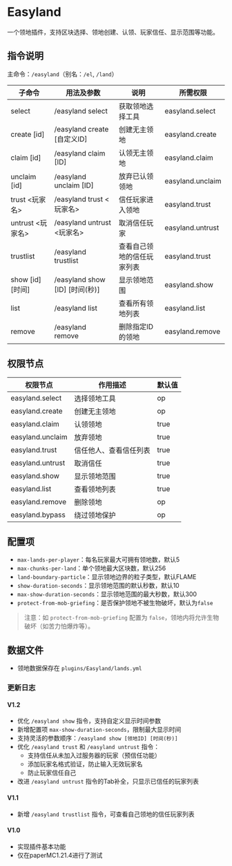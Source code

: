 # Easyland

一个领地插件，支持区块选择、领地创建、认领、玩家信任、显示范围等功能。

## 指令说明

主命令：`/easyland`（别名：`/el`, `/land`）

| 子命令                | 用法及参数                                 | 说明                     | 所需权限              |
|----------------------|------------------------------------------|------------------------|----------------------|
| select               | /easyland select                          | 获取领地选择工具         | easyland.select      |
| create [id]          | /easyland create [自定义ID]               | 创建无主领地             | easyland.create      |
| claim [id]           | /easyland claim [ID]                      | 认领无主领地             | easyland.claim       |
| unclaim [id]         | /easyland unclaim [ID]                    | 放弃已认领领地           | easyland.unclaim     |
| trust <玩家名>        | /easyland trust <玩家名>                   | 信任玩家进入领地         | easyland.trust       |
| untrust <玩家名>      | /easyland untrust <玩家名>                 | 取消信任玩家             | easyland.untrust     |
| trustlist            | /easyland trustlist                       | 查看自己领地的信任玩家列表| easyland.trust       |
| show [id] [时间]      | /easyland show [ID] [时间(秒)]             | 显示领地范围             | easyland.show        |
| list                 | /easyland list                            | 查看所有领地列表         | easyland.list        |
| remove <id>          | /easyland remove <ID>                     | 删除指定ID的领地         | easyland.remove      |

## 权限节点

| 权限节点           | 作用描述                       | 默认值   |
|-------------------|------------------------------|--------|
| easyland.select   | 选择领地工具                  | op     |
| easyland.create   | 创建无主领地                  | op     |
| easyland.claim    | 认领领地                      | true   |
| easyland.unclaim  | 放弃领地                      | true   |
| easyland.trust    | 信任他人、查看信任列表         | true   |
| easyland.untrust  | 取消信任                      | true   |
| easyland.show     | 显示领地范围                  | true   |
| easyland.list     | 查看领地列表                  | true   |
| easyland.remove   | 删除领地                      | op     |
| easyland.bypass   | 绕过领地保护                  | op     |

## 配置项

- `max-lands-per-player`：每名玩家最大可拥有领地数，默认5
- `max-chunks-per-land`：单个领地最大区块数，默认256
- `land-boundary-particle`：显示领地边界的粒子类型，默认FLAME
- `show-duration-seconds`：显示领地范围的默认秒数，默认10
- `max-show-duration-seconds`：显示领地范围的最大秒数，默认300
- `protect-from-mob-griefing`：是否保护领地不被生物破坏，默认为`false`

> 注意：如 `protect-from-mob-griefing` 配置为 `false`，领地内将允许生物破坏（如苦力怕爆炸等）。

## 数据文件
- 领地数据保存在 `plugins/Easyland/lands.yml`

### 更新日志
#### V1.2
- 优化 `/easyland show` 指令，支持自定义显示时间参数
- 新增配置项 `max-show-duration-seconds`，限制最大显示时间
- 支持灵活的参数顺序：`/easyland show [领地ID] [时间(秒)]`
- 优化 `/easyland trust` 和 `/easyland untrust` 指令：
  - 支持信任从未加入过服务器的玩家（预信任功能）
  - 添加玩家名格式验证，防止输入无效玩家名
  - 防止玩家信任自己
- 改进 `/easyland untrust` 指令的Tab补全，只显示已信任的玩家列表

#### V1.1
- 新增 `/easyland trustlist` 指令，可查看自己领地的信任玩家列表

#### V1.0
- 实现插件基本功能 
- 仅在paperMC1.21.4进行了测试
